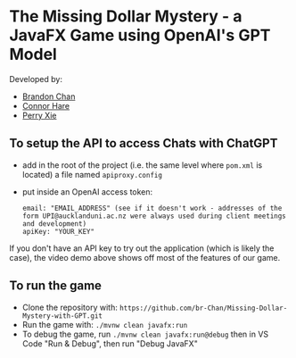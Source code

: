 # The Missing Dollar Mystery - a JavaFX Game using OpenAI's GPT Model

Developed by:
-  [Brandon Chan](https://github.com/br-Chan)
-  [Connor Hare](https://github.com/LaSpruca)
-  [Perry Xie](https://github.com/PerryXie123)

## To setup the API to access Chats with ChatGPT

- add in the root of the project (i.e. the same level where `pom.xml` is located) a file named `apiproxy.config`
- put inside an OpenAI access token:

  ```
  email: "EMAIL_ADDRESS" (see if it doesn't work - addresses of the form UPI@aucklanduni.ac.nz were always used during client meetings and development)
  apiKey: "YOUR_KEY"
  ```

If you don't have an API key to try out the application (which is likely the case), the video demo above shows off most of the features of our game.

## To run the game

- Clone the repository with: `https://github.com/br-Chan/Missing-Dollar-Mystery-with-GPT.git`
- Run the game with: `./mvnw clean javafx:run`
- To debug the game, run `./mvnw clean javafx:run@debug` then in VS Code "Run & Debug", then run "Debug JavaFX"

